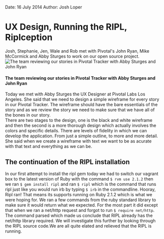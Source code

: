 Date: 16 July 2014
Author: Josh Loper

# UX Design, Running the RIPL,  Riplception

Josh, Stephanie, Jen, Wale and Rob met with Pivotal's John Ryan, Mike McCormick and Abby Sturges to work on our open source project.
![The team reviewing our stories in Pivotal Tracker with Abby Sturges and John Ryan ](/attachments/riplception.jpg)
#### The team reviewing our stories in Pivotal Tracker with Abby Sturges and John Ryan

Today we met with Abby Sturges the UX Designer at Pivotal Labs Los Angeles.  She said that we need to design a simple wireframe for every story in our Pivotal Tracker. The wireframe should have the bare essentials of the story and as we review the story we need to make sure that we have all of the bones in our story.  
There are two stages to the design, one is the black and white wireframe and then the second is a more thorough design which actually involves the colors and specific details.  There are levels of fidelity in which we can develop the application.  From just a simple outline, to more and more detail. She said when we create a wireframe with text we want to be as acurate with that text and everything as we can be.

## The continuation of the RIPL installation

In our first attempt to install the ripl gem today we had to switch our vagrant box to the latest version of Ruby with the command `$ rvm use 2.1.2` then we ran `$ gem install ripl` and ran `$ ripl` which is the command that runs ripl just like you would run irb by typing `$ irb` in the commandline.  Hooray, Ripl ran! That means its supports running on Ruby 2.1.2 which is what we were hoping for. We ran a few commands from the ruby standard library to make sure it would return what we expected. For the most part it did except that when we ran a net/http request and forgot to run `$ require net/http`. The command parsed which made us conclude that RIPL already has the net/http library required. We will investigate this further by looking through the RIPL source code.We are all quite elated and relieved that the RIPL is running.
